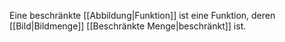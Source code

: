 Eine beschränkte [[Abbildung|Funktion]] ist eine Funktion, deren [[Bild|Bildmenge]] [[Beschränkte Menge|beschränkt]] ist. 